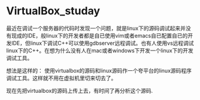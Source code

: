 # VirtualBox_studay

最近在调试一个服务器的代码时发现一个问题，就是linux下的源码调试起来并没有现成的IDE，般linux下的开发者都是自已使用vim或者emacs自已配置自已的开发IDE，但linux下调试C++可以使用gdbserver远程调试。也有人使用vs远程调试linux下的C++。在想为什么没有人在mac或者windows下开发一个linux下的开发调试工具。

想法是这样的：
使用virtualbox的源码和linux源码作一个夸平台的linux源码程序调试工具。这样就不用在虚拟机里切来切去了。

现在先把virtualbox的源码上传上去，有时间了再分析这个源码.